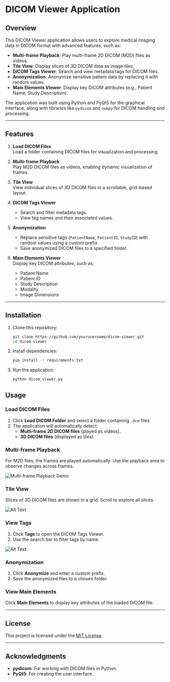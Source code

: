 # DICOM Viewer Application

## Overview

This DICOM Viewer application allows users to explore medical imaging data in DICOM format with advanced features, such as:
- **Multi-frame Playback**: Play multi-frame 2D DICOM (M2D) files as videos.
- **Tile View**: Display slices of 3D DICOM data as image tiles.
- **DICOM Tags Viewer**: Search and view metadata tags for DICOM files.
- **Anonymization**: Anonymize sensitive patient data by replacing it with random values.
- **Main Elements Viewer**: Display key DICOM attributes (e.g., Patient Name, Study Description).

The application was built using Python and PyQt5 for the graphical interface, along with libraries like `pydicom` and `numpy` for DICOM handling and processing.

---

## Features

1. **Load DICOM Files**  
   Load a folder containing DICOM files for visualization and processing.

2. **Multi-frame Playback**  
   Play M2D DICOM files as videos, enabling dynamic visualization of frames.

3. **Tile View**  
   View individual slices of 3D DICOM files in a scrollable, grid-based layout.

4. **DICOM Tags Viewer**  
   - Search and filter metadata tags.  
   - View tag names and their associated values.

5. **Anonymization**  
   - Replace sensitive tags (`PatientName`, `PatientID`, `StudyID`) with random values using a custom prefix.  
   - Save anonymized DICOM files to a specified folder.

6. **Main Elements Viewer**  
   Display key DICOM attributes, such as:
   - Patient Name  
   - Patient ID  
   - Study Description  
   - Modality  
   - Image Dimensions  

---

## Installation

1. Clone this repository:
   ```bash
   git clone https://github.com/yourusername/dicom-viewer.git
   cd dicom-viewer

2. Install dependencies:
   ```bash
   pip install -r requirements.txt

3. Run the application:
   ```bash
   python dicom_viewer.py

## Usage

### Load DICOM Files
1. Click **Load DICOM Folder** and select a folder containing `.dcm` files.
2. The application will automatically detect:
   - **Multi-frame 2D DICOM files** (played as videos).
   - **3D DICOM files** (displayed as tiles).

### Multi-frame Playback
For M2D files, the frames are played automatically. Use the playback area to observe changes across frames.

![Multi-frame Playback Demo](Screenshots/M2D_GIF.gif)

### Tile View
Slices of 3D DICOM files are shown in a grid. Scroll to explore all slices.

![Alt Text](Screenshots/Main_UI.png)

### View Tags
1. Click **Tags** to open the DICOM Tags Viewer.  
2. Use the search bar to filter tags by name.

![Alt Text](Screenshots/Tags_Window.png)

### Anonymization
1. Click **Anonymize** and enter a custom prefix.  
2. Save the anonymized files to a chosen folder.

### View Main Elements
Click **Main Elements** to display key attributes of the loaded DICOM file.

---


## License
This project is licensed under the [MIT License](LICENSE).

---

## Acknowledgments
- **pydicom**: For working with DICOM files in Python.  
- **PyQt5**: For creating the user interface.

